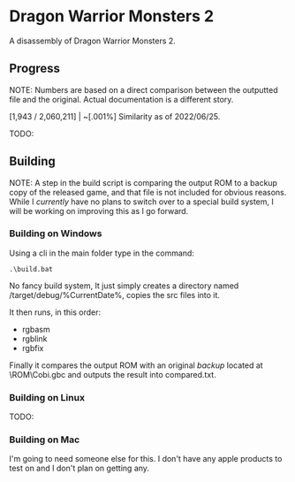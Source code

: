 
# Dragon Warrior Monsters 2
A disassembly of Dragon Warrior Monsters 2.

## Progress
NOTE: Numbers are based on a direct comparison between the outputted file and the original. Actual documentation is a different story.

[1,943 / 2,060,211] | ~[.001%] Similarity as of 2022/06/25.

TODO:

## Building
NOTE: A step in the build script is comparing the output ROM to a backup copy of the released game, and that file is not included for obvious reasons. While I *currently* have no plans to switch over to a special build system, I will be working on improving this as I go forward.

### Building on Windows
Using a cli in the main folder type in the command:

`.\build.bat`

No fancy build system, It just simply creates a directory named /target/debug/%CurrentDate%, copies the src files into it.

It then runs, in this order:
- rgbasm
- rgblink
- rgbfix

Finally it compares the output ROM with an original *backup* located at \ROM\Cobi.gbc and outputs the result into compared.txt.

### Building on Linux
TODO:

### Building on Mac
I'm going to need someone else for this. I don't have any apple products to test on and I don't plan on getting any.